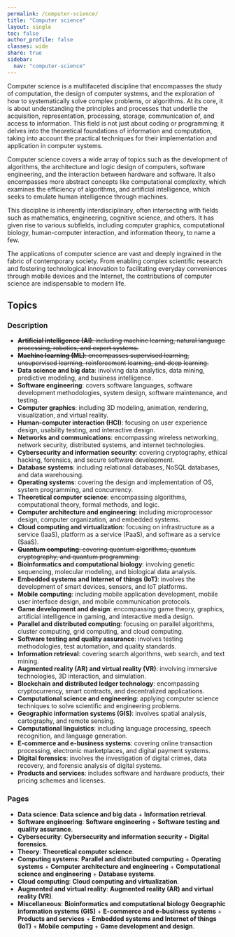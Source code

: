 ```yaml
---
permalink: /computer-science/
title: "Computer science"
layout: single
toc: false
author_profile: false
classes: wide
share: true
sidebar:
  nav: "computer-science"
---
```


Computer science is a multifaceted discipline that encompasses the study of computation, the design of computer systems, and the exploration of how to systematically solve complex problems, or algorithms. At its core, it is about understanding the principles and processes that underlie the acquisition, representation, processing, storage, communication of, and access to information. This field is not just about coding or programming; it delves into the theoretical foundations of information and computation, taking into account the practical techniques for their implementation and application in computer systems.

Computer science covers a wide array of topics such as the development of algorithms, the architecture and logic design of computers, software engineering, and the interaction between hardware and software. It also encompasses more abstract concepts like computational complexity, which examines the efficiency of algorithms, and artificial intelligence, which seeks to emulate human intelligence through machines.

This discipline is inherently interdisciplinary, often intersecting with fields such as mathematics, engineering, cognitive science, and others. It has given rise to various subfields, including computer graphics, computational biology, human-computer interaction, and information theory, to name a few.

The applications of computer science are vast and deeply ingrained in the fabric of contemporary society. From enabling complex scientific research and fostering technological innovation to facilitating everyday conveniences through mobile devices and the Internet, the contributions of computer science are indispensable to modern life.

## Topics

### Description

- ~~**Artificial intelligence (AI)**: including machine learning, natural language processing, robotics, and expert systems.~~
- ~~**Machine learning (ML)**: encompasses supervised learning, unsupervised learning, reinforcement learning, and deep learning.~~
- **Data science and big data**: involving data analytics, data mining, predictive modeling, and business intelligence.
- **Software engineering**: covers software languages, software development methodologies, system design, software maintenance, and testing.
- **Computer graphics**: including 3D modeling, animation, rendering, visualization, and virtual reality.
- **Human-computer interaction (HCI)**: focusing on user experience design, usability testing, and interactive design.
- **Networks and communications**: encompassing wireless networking, network security, distributed systems, and internet technologies.
- **Cybersecurity and information security**: covering cryptography, ethical hacking, forensics, and secure software development.
- **Database systems**: including relational databases, NoSQL databases, and data warehousing.
- **Operating systems**: covering the design and implementation of OS, system programming, and concurrency.
- **Theoretical computer science**: encompassing algorithms, computational theory, formal methods, and logic.
- **Computer architecture and engineering**: including microprocessor design, computer organization, and embedded systems.
- **Cloud computing and virtualization**: focusing on infrastructure as a service (IaaS), platform as a service (PaaS), and software as a service (SaaS).
- ~~**Quantum computing**: covering quantum algorithms, quantum cryptography, and quantum programming.~~
- **Bioinformatics and computational biology**: involving genetic sequencing, molecular modeling, and biological data analysis.
- **Embedded systems and Internet of things (IoT)**: involves the development of smart devices, sensors, and IoT platforms.
- **Mobile computing**: including mobile application development, mobile user interface design, and mobile communication protocols.
- **Game development and design**: encompassing game theory, graphics, artificial intelligence in gaming, and interactive media design.
- **Parallel and distributed computing**: focusing on parallel algorithms, cluster computing, grid computing, and cloud computing.
- **Software testing and quality assurance**: involves testing methodologies, test automation, and quality standards.
- **Information retrieval**: covering search algorithms, web search, and text mining.
- **Augmented reality (AR) and virtual reality (VR)**: involving immersive technologies, 3D interaction, and simulation.
- **Blockchain and distributed ledger technology**: encompassing cryptocurrency, smart contracts, and decentralized applications.
- **Computational science and engineering**: applying computer science techniques to solve scientific and engineering problems.
- **Geographic information systems (GIS)**: involves spatial analysis, cartography, and remote sensing.
- **Computational linguistics**: including language processing, speech recognition, and language generation.
- **E-commerce and e-business systems**: covering online transaction processing, electronic marketplaces, and digital payment systems.
- **Digital forensics**: involves the investigation of digital crimes, data recovery, and forensic analysis of digital systems.
- **Products and services**: includes software and hardware products, their pricing schemes and licenses.

### Pages

- **Data science**: **Data science and big data** + **Information retrieval**.
- **Software engineering**: **Software engineering** + **Software testing and quality assurance**.
- **Cybersecurity**: **Cybersecurity and information security** + **Digital forensics**.
- **Theory**: **Theoretical computer science**.
- **Computing systems**: **Parallel and distributed computing** + **Operating systems** + **Computer architecture and engineering** + **Computational science and engineering** + **Database systems**.
- **Cloud computing**: **Cloud computing and virtualization**.
- **Augmented and virtual reality**: **Augmented reality (AR) and virtual reality (VR)**.
- **Miscellaneous**: **Bioinformatics and computational biology** **Geographic information systems (GIS)** + **E-commerce and e-business systems** + **Products and services** + **Embedded systems and Internet of things (IoT)** + **Mobile computing** + **Game development and design**.
